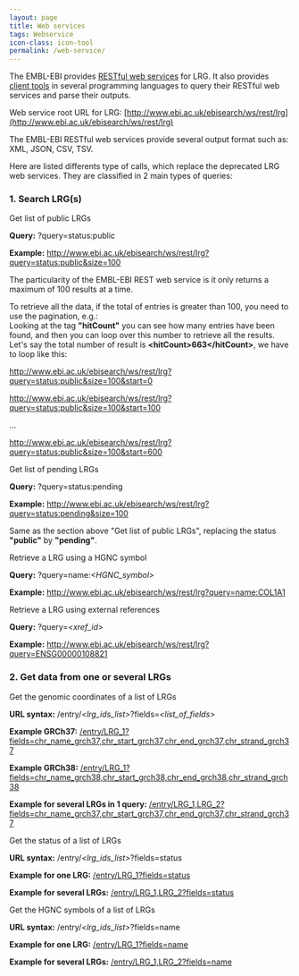 ```yaml
---
layout: page
title: Web services
tags: Webservice
icon-class: icon-tool
permalink: /web-service/
---
```



The EMBL-EBI provides [RESTful web services](http://www.ebi.ac.uk/Tools/webservices/services/eb-eye_rest) for LRG. It also provides [client tools](http://www.ebi.ac.uk/Tools/webservices/services/eb-eye_rest#clients) in several programming languages to query their RESTful web services and parse their outputs.

Web service root URL for LRG: [http://www.ebi.ac.uk/ebisearch/ws/rest/lrg](http://www.ebi.ac.uk/ebisearch/ws/rest/lrg)

The EMBL-EBI RESTful web services provide several output format such as: XML, JSON, CSV, TSV.

Here are listed differents type of calls, which replace the deprecated LRG web services. They are classified in 2 main types of queries:


### 1. Search LRG(s)

<!-- List of public LRGs -->
<div class="section-row">
  <div class="section-header">Get list of public LRGs</div>
  <p>
    <b>Query:</b> 
    ?query=status:public
  </p>
  <p>
    <b>Example:</b> 
    <a href="http://www.ebi.ac.uk/ebisearch/ws/rest/lrg?query=status:public&size=100" target="_blank">http://www.ebi.ac.uk/ebisearch/ws/rest/lrg?query=status:public&size=100</a>
  </p>
  <p>
    The particularity of the EMBL-EBI REST web service is it only returns a <span class="warning">maximum of 100 results at a time.</span>
  </p>
  <p>
    To retrieve all the data, if the total of entries is greater than 100, you need to use the pagination, e.g.:<br />
    Looking at the tag <b>"hitCount"</b> you can see how many entries have been found, and then you can loop over this number to retrieve all the results. Let's say the total number of result is <b>&lt;hitCount&gt;<span class="warning">663</span>&lt;/hitCount&gt;</b>, we have to loop like this:
  </p>
  <p>
    <a href="http://www.ebi.ac.uk/ebisearch/ws/rest/lrg?query=status:public&size=100&start=0" target="_blank">http://www.ebi.ac.uk/ebisearch/ws/rest/lrg?query=status:public&size=100&start=0</a>
  </p>
  <p>
    <a href="http://www.ebi.ac.uk/ebisearch/ws/rest/lrg?query=status:public&size=100&start=100" target="_blank">http://www.ebi.ac.uk/ebisearch/ws/rest/lrg?query=status:public&size=100&start=100</a>
  </p>
  <p>...</p>
  <p>
    <a href="http://www.ebi.ac.uk/ebisearch/ws/rest/lrg?query=status:public&size=100&start=600" target="_blank">http://www.ebi.ac.uk/ebisearch/ws/rest/lrg?query=status:public&size=100&start=600</a>
  </p>
</div>


<!-- List of pending LRGs -->
<div class="section-row">
  <div class="section-header">Get list of pending LRGs</div>
  <p>
    <b>Query:</b> 
    ?query=status:pending
  </p>
  <p>
    <b>Example:</b> 
    <a href="http://www.ebi.ac.uk/ebisearch/ws/rest/lrg?query=status:pending&size=100" target="_blank">http://www.ebi.ac.uk/ebisearch/ws/rest/lrg?query=status:pending&size=100</a>
  </p>
  <p>
    Same as the section above "Get list of public LRGs", replacing the status <b>"public"</b> by <b>"pending"</b>.</span>
  </p>
</div>


<!-- Retrieve a LRG using a HGNC symbol -->
<div class="section-row">
  <div class="section-header">Retrieve a LRG using a HGNC symbol</div>
  <p>
    <b>Query:</b> 
    ?query=name:<i>&lt;HGNC_symbol&gt;</i>
  </p>
  <p>
    <b>Example:</b> 
    <a href="http://www.ebi.ac.uk/ebisearch/ws/rest/lrg?query=name:COL1A1" target="_blank">http://www.ebi.ac.uk/ebisearch/ws/rest/lrg?query=name:COL1A1</a>
  </p>
</div>


<!-- Retrieve a LRG using external references -->
<div class="section-row">
  <div class="section-header">Retrieve a LRG using external references</div>
  <p>
    <b>Query:</b> 
    ?query=<i>&lt;xref_id&gt;</i>
  </p>
  <p>
    <b>Example:</b> 
    <a href="http://www.ebi.ac.uk/ebisearch/ws/rest/lrg?query=ENSG00000108821" target="_blank">http://www.ebi.ac.uk/ebisearch/ws/rest/lrg?query=ENSG00000108821</a>
  </p>
</div>


### 2. Get data from one or several LRGs

<!-- Get the genomic coordinates of a list of LRGs -->
<div class="section-row">
  <div class="section-header">Get the genomic coordinates of a list of LRGs</div>
  <p>
    <b>URL syntax:</b> 
    /entry/<i>&lt;lrg_ids_list&gt;</i>?fields=<i>&lt;list_of_fields&gt;</i>
  </p>
  <p>
    <b>Example GRCh37:</b> 
    <a href="http://www.ebi.ac.uk/ebisearch/ws/rest/lrg/entry/LRG_1?fields=chr_name_grch37,chr_start_grch37,chr_end_grch37,chr_strand_grch37" target="_blank">/entry/LRG_1?fields=chr_name_grch37,chr_start_grch37,chr_end_grch37,chr_strand_grch37</a>
  </p>
  <p>
    <b>Example GRCh38:</b> 
    <a href="http://www.ebi.ac.uk/ebisearch/ws/rest/lrg/entry/LRG_1?fields=chr_name_grch38,chr_start_grch38,chr_end_grch38,chr_strand_grch38" target="_blank">/entry/LRG_1?fields=chr_name_grch38,chr_start_grch38,chr_end_grch38,chr_strand_grch38</a>
  </p>
  <p>
    <b>Example for several LRGs in 1 query:</b> 
    <a href="http://www.ebi.ac.uk/ebisearch/ws/rest/lrg/entry/LRG_1,LRG_2?fields=chr_name_grch37,chr_start_grch37,chr_end_grch37,chr_strand_grch37" target="_blank">/entry/LRG_1,LRG_2?fields=chr_name_grch37,chr_start_grch37,chr_end_grch37,chr_strand_grch37</a>
  </p>
</div>


<!-- Get the status of a list of LRGs -->
<div class="section-row">
  <div class="section-header">Get the status of a list of LRGs</div>
  <p>
    <b>URL syntax:</b> 
    /entry/<i>&lt;lrg_ids_list&gt;</i>?fields=status
  </p>
  <p>
    <b>Example for one LRG:</b> 
    <a href="http://www.ebi.ac.uk/ebisearch/ws/rest/lrg/entry/LRG_1?fields=status" target="_blank">/entry/LRG_1?fields=status</a>
  </p>
  <p>
    <b>Example for several LRGs:</b> 
    <a href="http://www.ebi.ac.uk/ebisearch/ws/rest/lrg/entry/LRG_1,LRG_2?fields=status" target="_blank">/entry/LRG_1,LRG_2?fields=status</a>
  </p>
</div>

<!-- Get the HGNC symbols of a list of LRGs -->
<div class="section-row">
  <div class="section-header">Get the HGNC symbols of a list of LRGs</div>
  <p>
    <b>URL syntax:</b> 
    /entry/<i>&lt;lrg_ids_list&gt;</i>?fields=name
  </p>
  <p>
    <b>Example for one LRG:</b> 
    <a href="http://www.ebi.ac.uk/ebisearch/ws/rest/lrg/entry/LRG_1?fields=name" target="_blank">/entry/LRG_1?fields=name</a>
  </p>
  <p>
    <b>Example for several LRGs:</b> 
    <a href="http://www.ebi.ac.uk/ebisearch/ws/rest/lrg/entry/LRG_1,LRG_2?fields=name" target="_blank">/entry/LRG_1,LRG_2?fields=name</a>
  </p>
</div>